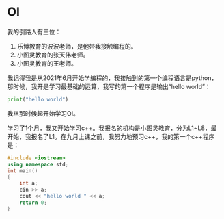 <!--
## Welcome to GitHub Pages

You can use the [editor on GitHub](https://github.com/ZhongTianrui/ztr.githud.io/edit/gh-pages/index.md) to maintain and preview the content for your website in Markdown files.

Whenever you commit to this repository, GitHub Pages will run [Jekyll](https://jekyllrb.com/) to rebuild the pages in your site, from the content in your Markdown files.

### Markdown

Markdown is a lightweight and easy-to-use syntax for styling your writing. It includes conventions for

```markdown
Syntax highlighted code block

# Header 1
## Header 2
### Header 3

- Bulleted
- List

1. Numbered
2. List

**Bold** and _Italic_ and `Code` text

[Link](url) and ![Image](src)
```

For more details see [Basic writing and formatting syntax](https://docs.github.com/en/github/writing-on-github/getting-started-with-writing-and-formatting-on-github/basic-writing-and-formatting-syntax).

### Jekyll Themes

Your Pages site will use the layout and styles from the Jekyll theme you have selected in your [repository settings](https://github.com/ZhongTianrui/ztr.githud.io/settings/pages). The name of this theme is saved in the Jekyll `_config.yml` configuration file.

### Support or Contact

Having trouble with Pages? Check out our [documentation](https://docs.github.com/categories/github-pages-basics/) or [contact support](https://support.github.com/contact) and we’ll help you sort it out.
-->
# OI

我的引路人有三位：

1. 乐博教育的波波老师，是他带我接触编程的。
2. 小图灵教育的张天伟老师。
3. 小图灵教育的王老师。

我记得我是从2021年6月开始学编程的，我接触到的第一个编程语言是python，那时候，我开是学习最基础的运算，我写的第一个程序是输出“hello world”：
```python
print("hello world")
```
我从那时候起开始学习OI。

学习了1个月，我又开始学习c++。我报名的机构是小图灵教育，分为L1~L8，最开始，我报名了L1。在九月上课之前，我努力地预习c++，我的第一个c++程序是：
```cpp
#include <iostream>
using namespace std;
int main()
{
	int a;
	cin >> a;
	cout << "hello world " << a;
	return 0;
}
```

<!--in <https://www.luogu.com.cn/user/602124#main>
## 求大佬们加入我的团队吧：[我的团队](https://www.luogu.com.cn/team/42234)
# [新比赛](https://www.luogu.com.cn/contest/71676)
我是[幸存者](https://www.luogu.com.cn/user/549357)、[好朋友](https://www.luogu.com.cn/user/493127)的粉丝

#### [互关规则](https://www.luogu.com.cn/paste/oaau6970)
# 2022/6/25开始，100%互关
#### [临时](https://www.luogu.com.cn/paste/5sqqlf0h)
![我的练习情况](https://luogu.wao3.cn/api/practice?id=602124&dark_mode=true)
![我的练习情况](https://luogu.wao3.cn/api/guzhi?id=602124&scores=100,100,100,100,100&dark_mode=true)

哈哈哈，上面是骗人的。

![我的练习情况](https://luogu.wao3.cn/api/guzhi?id=602124&scores=100,78,25,37,0&dark_mode=true)
```cpp
#include <bits/stdc++.h>
using namespace std;
long long problem_solveed = 0,knowledge_learned = 0;
void study_hard(){
	problem_solveed++;
	knowledge_learned++;
}
int main(){
  long long level=0;
  while(1){
  	study_hard();
  	level++;
  	if(level == 100)cout << "NOIP First Prise" << endl;
  }
  return 0;
}
```
# 大事祭
[2022/2/14]洛谷开始打卡

[2022/2/21]变绿名，估值134（100 + 34 + 0 + 0 + 0）

[2022/2/24]洛谷连续打卡10天

[2022/3/8]洛谷连续打卡20天

[2022/3/17]建立了我的第一场比赛

[2022/3/13]AC 200道题

[2022/3/24]AC 200红题

[2022/3/27]提交500祭

[2022/4/4]AC 300道题

[2022/4/7]打卡50天祭

[2022/4/24]橙题AC 50祭

[2022/4/25]橙名祭

[2022/4/28]题解通过1篇祭 <https://www.luogu.com.cn/blog/zzttrr/solution-cf1671a>

[2022/5/2]估值200祭

[2022/5/7]AC400祭

[2022/5/20]橙题100祭

[2022/5/27]打卡100天祭

[2022/6/3]AC 500 祭

[2022/6/10]红名祭

[2022/6/12]第一个有管理员回复的贴（<https://www.luogu.com.cn/discuss/447408>）

[2022/8/4]AC 600 祭
### [快读快写](https://www.luogu.com.cn/paste/oob6t34w)
### 大佬们点个赞再走嘛
[回到顶部](https://www.luogu.com.cn/user/602124#)

[收起](https://www.luogu.com.cn/user/602124#ztrztr)
-->

